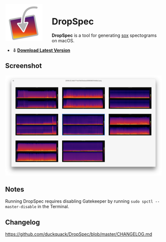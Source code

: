 <img align="left" src="icon.png" style="float: left; margin-right: 30px;" width="120">

# DropSpec

**DropSpec** is a tool for generating [sox](https://sourceforge.net/projects/sox/) spectograms on macOS.

* **⇩ [Download Latest Version](https://github.com/duckquack/DropSpec/raw/master/DropSpec.app.zip)**

## Screenshot

<img src="screenshot.png" width="800">

## Notes

Running DropSpec requires disabling Gatekeeper by running `sudo spctl --master-disable` in the Terminal.

## Changelog

https://github.com/duckquack/DropSpec/blob/master/CHANGELOG.md

 